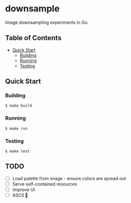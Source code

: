 # downsample

Image downsampling experiments in Go.


## Table of Contents

- [Quick Start](#quick-start)
	- [Building](#building)
	- [Running](#running)
	- [Testing](#testing)


## Quick Start


### Building

```console
$ make build
```


### Running

```console
$ make run
```


### Testing

```console
$ make test
```

## TODO

- [ ] Load palette from image - ensure colors are spread out
- [ ] Serve self-contained resources
- [ ] Improve UI
- [ ] ASCII 👀
